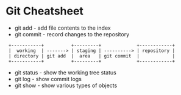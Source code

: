 Git Cheatsheet
==============

- git add     - add file contents to the index
- git commit  - record changes to the repository

```
 +-----------+          +---------+             +------------+
 |  working  | -------> | staging | ----------> | repository |
 | directory | git add  |  area   | git commit  |            |
 +-----------+          +---------+             +------------+
```

- git status  - show the working tree status
- git log     - show commit logs
- git show    - show various types of objects

